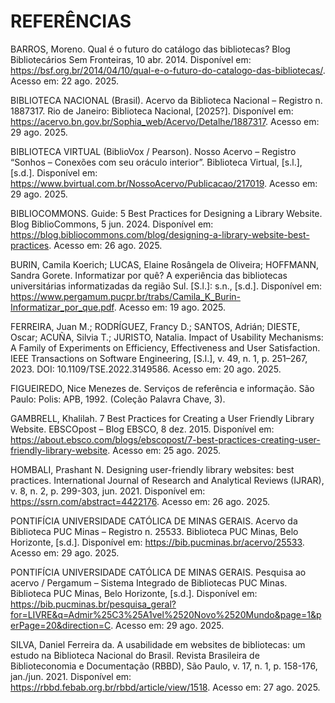 # REFERÊNCIAS

BARROS, Moreno. Qual é o futuro do catálogo das bibliotecas? Blog Bibliotecários Sem Fronteiras, 10 abr. 2014. Disponível em: https://bsf.org.br/2014/04/10/qual-e-o-futuro-do-catalogo-das-bibliotecas/. Acesso em: 22 ago. 2025.

BIBLIOTECA NACIONAL (Brasil). Acervo da Biblioteca Nacional – Registro n. 1887317. Rio de Janeiro: Biblioteca Nacional, [2025?]. Disponível em: https://acervo.bn.gov.br/Sophia_web/Acervo/Detalhe/1887317. Acesso em: 29 ago. 2025.

BIBLIOTECA VIRTUAL (BiblioVox / Pearson). Nosso Acervo – Registro “Sonhos – Conexões com seu oráculo interior”. Biblioteca Virtual, [s.l.], [s.d.]. Disponível em: https://www.bvirtual.com.br/NossoAcervo/Publicacao/217019. Acesso em: 29 ago. 2025.

BIBLIOCOMMONS. Guide: 5 Best Practices for Designing a Library Website. Blog BiblioCommons, 5 jun. 2024. Disponível em: https://blog.bibliocommons.com/blog/designing-a-library-website-best-practices. Acesso em: 26 ago. 2025.

BURIN, Camila Koerich; LUCAS, Elaine Rosângela de Oliveira; HOFFMANN, Sandra Gorete. Informatizar por quê? A experiência das bibliotecas universitárias informatizadas da região Sul. [S.l.]: s.n., [s.d.]. Disponível em: https://www.pergamum.pucpr.br/trabs/Camila_K_Burin-Informatizar_por_que.pdf. Acesso em: 19 ago. 2025.

FERREIRA, Juan M.; RODRÍGUEZ, Francy D.; SANTOS, Adrián; DIESTE, Oscar; ACUÑA, Silvia T.; JURISTO, Natalia. Impact of Usability Mechanisms: A Family of Experiments on Efficiency, Effectiveness and User Satisfaction. IEEE Transactions on Software Engineering, [S.l.], v. 49, n. 1, p. 251–267, 2023. DOI: 10.1109/TSE.2022.3149586. Acesso em: 20 ago. 2025.

FIGUEIREDO, Nice Menezes de. Serviços de referência e informação. São Paulo: Polis: APB, 1992. (Coleção Palavra Chave, 3).

GAMBRELL, Khalilah. 7 Best Practices for Creating a User Friendly Library Website. EBSCOpost – Blog EBSCO, 8 dez. 2015. Disponível em: https://about.ebsco.com/blogs/ebscopost/7-best-practices-creating-user-friendly-library-website. Acesso em: 25 ago. 2025.

HOMBALI, Prashant N. Designing user-friendly library websites: best practices. International Journal of Research and Analytical Reviews (IJRAR), v. 8, n. 2, p. 299-303, jun. 2021. Disponível em: https://ssrn.com/abstract=4422176. Acesso em: 26 ago. 2025.

PONTIFÍCIA UNIVERSIDADE CATÓLICA DE MINAS GERAIS. Acervo da Biblioteca PUC Minas – Registro n. 25533. Biblioteca PUC Minas, Belo Horizonte, [s.d.]. Disponível em: https://bib.pucminas.br/acervo/25533. Acesso em: 29 ago. 2025.

PONTIFÍCIA UNIVERSIDADE CATÓLICA DE MINAS GERAIS. Pesquisa ao acervo / Pergamum – Sistema Integrado de Bibliotecas PUC Minas. Biblioteca PUC Minas, Belo Horizonte, [s.d.]. Disponível em: https://bib.pucminas.br/pesquisa_geral?for=LIVRE&q=Admir%25C3%25A1vel%2520Novo%2520Mundo&page=1&perPage=20&direction=C. Acesso em: 29 ago. 2025.

SILVA, Daniel Ferreira da. A usabilidade em websites de bibliotecas: um estudo na Biblioteca Nacional do Brasil. Revista Brasileira de Biblioteconomia e Documentação (RBBD), São Paulo, v. 17, n. 1, p. 158-176, jan./jun. 2021. Disponível em: https://rbbd.febab.org.br/rbbd/article/view/1518. Acesso em: 27 ago. 2025.
